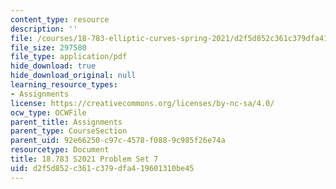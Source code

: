 ```yaml
---
content_type: resource
description: ''
file: /courses/18-783-elliptic-curves-spring-2021/d2f5d852c361c379dfa419601310be45_MIT18_783S21_PS7.pdf
file_size: 297580
file_type: application/pdf
hide_download: true
hide_download_original: null
learning_resource_types:
- Assignments
license: https://creativecommons.org/licenses/by-nc-sa/4.0/
ocw_type: OCWFile
parent_title: Assignments
parent_type: CourseSection
parent_uid: 92e66250-c97c-4578-f088-9c985f26e74a
resourcetype: Document
title: 18.783 S2021 Problem Set 7
uid: d2f5d852-c361-c379-dfa4-19601310be45
---
```

